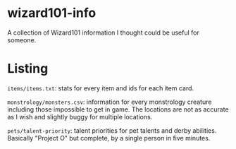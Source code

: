 # wizard101-info
A collection of Wizard101 information I thought could be useful for someone.

# Listing
`items/items.txt`: stats for every item and ids for each item card.

`monstrology/monsters.csv`: information for every monstrology creature including those impossible to get in game. The locations are not as accurate as I wish and slightly buggy for multiple locations.

`pets/talent-priority`: talent priorities for pet talents and derby abilities. Basically "Project O" but complete, by a single person in five minutes.
